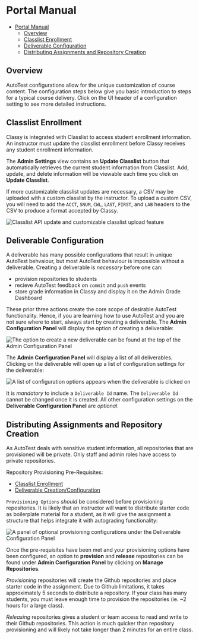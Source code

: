 # Portal Manual

<!-- TOC depthfrom:2 -->
- [Portal Manual](#portal-manual)
  - [Overview](#overview)
  - [Classlist Enrollment](#classlist-enrollment)
  - [Deliverable Configuration](#deliverable-configuration)
  - [Distributing Assignments and Repository Creation](#distributing-assignments-and-repository-creation)
<!-- /TOC -->

## Overview

AutoTest configurations allow for the unique customization of course content. The configuration steps below give you basic introduction to steps for a typical course delivery. Click on the UI header of a configuration setting to see more detailed instructions.

## Classlist Enrollment

Classy is integrated with Classlist to access student enrollment information. An instructor must update the classlist enrollment before Classy receives any student enrollment information.

The **Admin Settings** view contains an **Update Classlist** button that automatically retrieves the current student information from Classlist. Add, update, and delete information will be viewable each time you click on **Update Classlist**.

If more customizable classlist updates are necessary, a CSV may be uploaded with a custom classlist by the instructor. To upload a custom CSV, you will need to add the `ACCT`, `SNUM`, `CWL`, `LAST`, `FIRST`, and `LAB` headers to the CSV to produce a format accepted by Classy.

<img src="../assets/admin-config-classlist.png" alt="Classlist API update and customizable classlist upload feature">

## Deliverable Configuration

A deliverable has many possible configurations that result in unique AutoTest behvaiour, but most AutoTest behaviour is impossible without a deliverable. Creating a deliverable is *necessary* before one can:

- provision repositories to students
- recieve AutoTest feedback on `commit` and `push` events
- store grade information in Classy and display it on the Admin Grade Dashboard

These prior three actions create the core scope of desirable AutoTest functionality. Hence, if you are learning how to use AutoTest and you are not sure where to start, always start by creating a deliverable. The **Admin Configuration Panel** will display the option of creating a deliverable:

<img src="../assets/admin-create-deliv.png" alt="The option to create a new deliverable can be found at the top of the Admin Configuration Panel">

The **Admin Configuration Panel** will display a list of all deliverables. Clicking on the deliverable will open up a list of configuration settings for the deliverable:

<img src="../assets/admin-config-deliv-config.png" alt="A list of configuration options appears when the deliverable is clicked on">

It is *mandatory* to include a `Deliverable Id` name. The `Deliverable Id` cannot be changed once it is created. All other configuration settings on the **Deliverable Configuration Panel** are *optional*.

## Distributing Assignments and Repository Creation

As AutoTest deals with sensitive student information, all repositories that are provisioned will be private. Only staff and admin roles have access to private repositories.

Repository Provisioning Pre-Requisites:

- [Classlist Enrollment](#classlist-enrollment)
- [Deliverable Creation/Configuration](#deliverable-configuration)

`Provisioning Options` *should* be considered before provisioning repositories. It is likely that an instructor will want to distribute starter code as boilerplate material for a student, as it will give the assignment a structure that helps integrate it with autograding functionality:

<img src="../assets/admin-provisioning-options.png" alt="A panel of optional provisioning configurations under the Deliverable Configuration Panel">

Once the pre-requisites have been met and your provisioning options have been configured, an option to **provision** and **release** repositories can be found under **Admin Configuration Panel** by clicking on **Manage Repositories**.

*Provisioning* repositories will create the Github repositories and place starter code in the assignment. Due to Github limitations, it takes approximately 5 seconds to distribute a repository. If your class has many students, you must leave enough time to provision the repositories (ie. ~2 hours for a large class).

*Releasing* repositories gives a student or team access to read and write to their Github repositories. This action is much quicker than repository provisioning and will likely not take longer than 2 minutes for an entire class.

